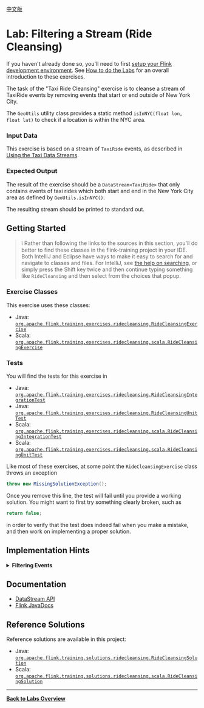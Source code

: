 <!--
Licensed to the Apache Software Foundation (ASF) under one
or more contributor license agreements.  See the NOTICE file
distributed with this work for additional information
regarding copyright ownership.  The ASF licenses this file
to you under the Apache License, Version 2.0 (the
"License"); you may not use this file except in compliance
with the License.  You may obtain a copy of the License at

  http://www.apache.org/licenses/LICENSE-2.0

Unless required by applicable law or agreed to in writing,
software distributed under the License is distributed on an
"AS IS" BASIS, WITHOUT WARRANTIES OR CONDITIONS OF ANY
KIND, either express or implied.  See the License for the
specific language governing permissions and limitations
under the License.
-->

[中文版](./README_zh.md)

# Lab: Filtering a Stream (Ride Cleansing)

If you haven't already done so, you'll need to first [setup your Flink development environment](../README.md). See [How to do the Labs](../README.md#how-to-do-the-labs) for an overall introduction to these exercises.

The task of the "Taxi Ride Cleansing" exercise is to cleanse a stream of TaxiRide events by removing events that start or end outside of New York City.

The `GeoUtils` utility class provides a static method `isInNYC(float lon, float lat)` to check if a location is within the NYC area.

### Input Data

This exercise is based on a stream of `TaxiRide` events, as described in [Using the Taxi Data Streams](../README.md#using-the-taxi-data-streams).

### Expected Output

The result of the exercise should be a `DataStream<TaxiRide>` that only contains events of taxi rides which both start and end in the New York City area as defined by `GeoUtils.isInNYC()`.

The resulting stream should be printed to standard out.

## Getting Started

> :information_source: Rather than following the links to the sources in this section, you'll do better to find these classes in the flink-training project in your IDE.
> Both IntelliJ and Eclipse have ways to make it easy to search for and navigate to classes and files. For IntelliJ, see [the help on searching](https://www.jetbrains.com/help/idea/searching-everywhere.html), or simply press the Shift key twice and then continue typing something like `RideCleansing` and then select from the choices that popup.

### Exercise Classes

This exercise uses these classes:

- Java:  [`org.apache.flink.training.exercises.ridecleansing.RideCleansingExercise`](src/main/java/org/apache/flink/training/exercises/ridecleansing/RideCleansingExercise.java)
- Scala: [`org.apache.flink.training.exercises.ridecleansing.scala.RideCleansingExercise`](src/main/scala/org/apache/flink/training/exercises/ridecleansing/scala/RideCleansingExercise.scala)

### Tests

You will find the tests for this exercise in

- Java:  [`org.apache.flink.training.exercises.ridecleansing.RideCleansingIntegrationTest`](src/test/java/org/apache/flink/training/exercises/ridecleansing/RideCleansingIntegrationTest.java)
- Java:  [`org.apache.flink.training.exercises.ridecleansing.RideCleansingUnitTest`](src/test/java/org/apache/flink/training/exercises/ridecleansing/RideCleansingUnitTest.java)
- Scala: [`org.apache.flink.training.exercises.ridecleansing.scala.RideCleansingIntegrationTest`](src/test/scala/org/apache/flink/training/exercises/ridecleansing/scala/RideCleansingIntegrationTest.scala)
- Scala: [`org.apache.flink.training.exercises.ridecleansing.scala.RideCleansingUnitTest`](src/test/scala/org/apache/flink/training/exercises/ridecleansing/scala/RideCleansingUnitTest.scala)

Like most of these exercises, at some point the `RideCleansingExercise` class throws an exception

```java
throw new MissingSolutionException();
```

Once you remove this line, the test will fail until you provide a working solution. You might want to first try something clearly broken, such as

```java
return false;
```

in order to verify that the test does indeed fail when you make a mistake, and then work on implementing a proper solution.

## Implementation Hints

<details>
<summary><strong>Filtering Events</strong></summary>

Flink's DataStream API features a `DataStream.filter(FilterFunction)` transformation to filter events from a data stream. The `GeoUtils.isInNYC()` function can be called within a `FilterFunction` to check if a location is in the New York City area. Your filter function should check both the starting and ending locations of each ride.
</details>

## Documentation

- [DataStream API](https://nightlies.apache.org/flink/flink-docs-stable/docs/dev/datastream/overview)
- [Flink JavaDocs](https://nightlies.apache.org/flink/flink-docs-stable/api/java)

## Reference Solutions

Reference solutions are available in this project:

- Java:  [`org.apache.flink.training.solutions.ridecleansing.RideCleansingSolution`](src/main/java/org/apache/flink/training/solutions/ridecleansing/RideCleansingSolution.java)
- Scala: [`org.apache.flink.training.solutions.ridecleansing.scala.RideCleansingSolution`](src/main/scala/org/apache/flink/training/solutions/ridecleansing/scala/RideCleansingSolution.scala)

-----

[**Back to Labs Overview**](../README.md#lab-exercises)

